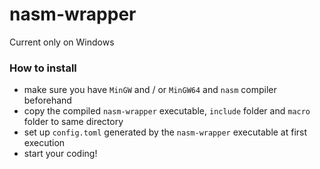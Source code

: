 nasm-wrapper
============
Current only on Windows

### How to install
- make sure you have `MinGW` and / or `MinGW64` and `nasm` compiler beforehand
- copy the compiled `nasm-wrapper` executable, `include` folder and `macro` folder to same directory
- set up `config.toml` generated by the `nasm-wrapper` executable at first execution
- start your coding!